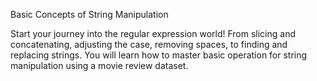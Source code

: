 Basic Concepts of String Manipulation

Start your journey into the regular expression world! From slicing and concatenating, adjusting the case, removing spaces, to finding and replacing strings. You will learn how to master basic operation for string manipulation using a movie review dataset.